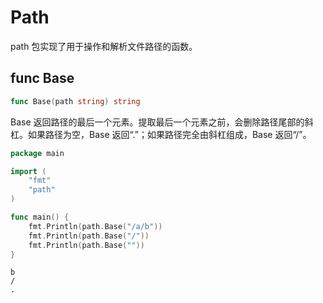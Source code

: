 # Path

path 包实现了用于操作和解析文件路径的函数。


## func Base
```go
func Base(path string) string
```

Base 返回路径的最后一个元素。提取最后一个元素之前，会删除路径尾部的斜杠。如果路径为空，Base 返回“.”；如果路径完全由斜杠组成，Base 返回“/”。

```go
package main

import (
	"fmt"
	"path"
)

func main() {
	fmt.Println(path.Base("/a/b"))
	fmt.Println(path.Base("/"))
	fmt.Println(path.Base(""))
}
```

```text
b
/
.
```
